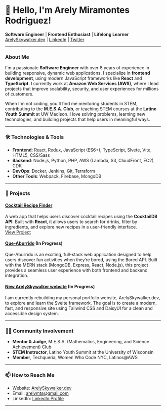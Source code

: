 # 👋 Hello, I'm Arely Miramontes Rodriguez!

**Software Engineer** | **Frontend Enthusiast** | **Lifelong Learner**  
[ArelySkywalker.dev](https://arelyskywalker.dev) | [LinkedIn](https://www.linkedin.com/in/arelymiramontes) | [Twitter](https://twitter.com/ArelySkywalker)

---

### About Me

I'm a passionate **Software Engineer** with over 8 years of experience in building responsive, dynamic web applications. I specialize in **frontend development**, using modern JavaScript frameworks like **React** and **TypeScript**. I currently work at **Amazon Web Services (AWS)**, where I lead projects that improve scalability, security, and user experiences for millions of customers.

When I'm not coding, you'll find me mentoring students in STEM, contributing to the **M.E.S.A. Club**, or teaching STEM courses at the **Latino Youth Summit** at UW Madison. I love solving problems, learning new technologies, and building projects that help users in meaningful ways.

---

### 🛠️ Technologies & Tools

- **Frontend**: React, Redux, JavaScript (ES6+), TypeScript, Slvete, Vite, HTML5, CSS/Sass
- **Backend**: Node.js, Python, PHP, AWS (Lambda, S3, CloudFront, EC2), CDK
- **DevOps**: Docker, Jenkins, Git, Terraform
- **Other Tools**: Webpack, Firebase, MongoDB

---

### 🌟 Projects

#### [Cocktail Recipe Finder](https://gummy-bears-and-some-scotch.firebaseapp.com/)  
A web app that helps users discover cocktail recipes using the **CocktailDB API**. Built with **React**, it allows users to search for drinks, filter by ingredients, and explore new recipes in a user-friendly interface.  
[View Project](https://arelyskywalker.dev/cocktail)

#### [Que-Aburrido](https://github.com/ArelySkywalker/Que-Aburrido)  (In Progress)
Que-Aburrido is an exciting, full-stack web application designed to help users discover fun activities when they’re bored, using the Bored API. Built with the MERN stack (MongoDB, Express, React, Node.js), this project provides a seamless user experience with both frontend and backend integration.

#### [New ArelySkywalker website](https://github.com/ArelySkywalker/ArelySkywalker-website)  (In Progress)
I am currently rebuilding my personal portfolio website, ArelySkywalker.dev, to explore and learn the Svelte framework. The goal is to create a modern, fast, and responsive site using Tailwind CSS and DaisyUI for a clean and accessible design system.

---

### 👩‍🏫 Community Involvement

- **Mentor & Judge**, M.E.S.A. (Mathematics, Engineering, and Science Achievement) Club
- **STEM Instructor**, Latino Youth Summit at the University of Wisconsin
- **Member**, Techqueria, Women Who Code NYC, Latinos@AWS

---

### 📫 How to Reach Me

- Website: [ArelySkywalker.dev](https://arelyskywalker.dev)
- Email: [arelymts@gmail.com](mailto:arelymts@gmail.com)
- LinkedIn: [LinkedIn Profile](https://www.linkedin.com/in/arelymiramontes)

---
